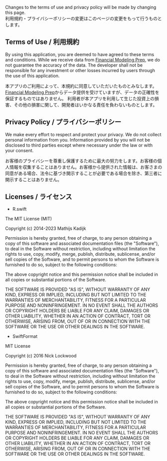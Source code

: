 Changes to the terms of use and privacy policy will be made by changing this page.  
利用規約・プライバシーポリシーの変更はこのページの変更をもって行うものとします。

## Terms of Use / 利用規約

By using this application, you are deemed to have agreed to these terms and conditions.
While we receive data from [Financial Modeling Prep](https://financialmodelingprep.com/developer/docs/), we do not guarantee the accuracy of the data.
The developer shall not be responsible for any investment or other losses incurred by users through the use of this application.  

本アプリのご利用によって、本規約に同意していただいたものとみなします。
[Financial Modeling Prep](https://financialmodelingprep.com/developer/docs/)からデータ提供を受けていますが、データの正確性を保証するものではありません。
利用者が本アプリを利用して生じた投資上の損害、その他の損害に関して、開発者はいかなる責任を負わないものとします。  

## Privacy Policy / プライバシーポリシー

We make every effort to respect and protect your privacy. We do not collect personal information from you. Information provided by you will not be disclosed to third parties except where necessary under the law or with your consent.

お客様のプライバシーを尊重し保護するために最大の努力をします。お客様の個人情報を収集することはありません。お客様から提供された情報は、お客さまの同意がある場合、法令に基づき開示することが必要である場合を除き、第三者に開示することはありません。

## Licenses / ライセンス
- R.swift

The MIT License (MIT)

Copyright (c) 2014-2023 Mathijs Kadijk

Permission is hereby granted, free of charge, to any person obtaining a copy
of this software and associated documentation files (the "Software"), to deal
in the Software without restriction, including without limitation the rights
to use, copy, modify, merge, publish, distribute, sublicense, and/or sell
copies of the Software, and to permit persons to whom the Software is
furnished to do so, subject to the following conditions:

The above copyright notice and this permission notice shall be included in
all copies or substantial portions of the Software.

THE SOFTWARE IS PROVIDED "AS IS", WITHOUT WARRANTY OF ANY KIND, EXPRESS OR
IMPLIED, INCLUDING BUT NOT LIMITED TO THE WARRANTIES OF MERCHANTABILITY,
FITNESS FOR A PARTICULAR PURPOSE AND NONINFRINGEMENT. IN NO EVENT SHALL THE
AUTHORS OR COPYRIGHT HOLDERS BE LIABLE FOR ANY CLAIM, DAMAGES OR OTHER
LIABILITY, WHETHER IN AN ACTION OF CONTRACT, TORT OR OTHERWISE, ARISING FROM,
OUT OF OR IN CONNECTION WITH THE SOFTWARE OR THE USE OR OTHER DEALINGS IN
THE SOFTWARE.

- SwiftFormat

MIT License

Copyright (c) 2016 Nick Lockwood

Permission is hereby granted, free of charge, to any person obtaining a copy of this software and associated documentation files (the "Software"), to deal in the Software without restriction, including without limitation the rights to use, copy, modify, merge, publish, distribute, sublicense, and/or sell copies of the Software, and to permit persons to whom the Software is furnished to do so, subject to the following conditions:

The above copyright notice and this permission notice shall be included in all copies or substantial portions of the Software.

THE SOFTWARE IS PROVIDED "AS IS", WITHOUT WARRANTY OF ANY KIND, EXPRESS OR IMPLIED, INCLUDING BUT NOT LIMITED TO THE WARRANTIES OF MERCHANTABILITY, FITNESS FOR A PARTICULAR PURPOSE AND NONINFRINGEMENT. IN NO EVENT SHALL THE AUTHORS OR COPYRIGHT HOLDERS BE LIABLE FOR ANY CLAIM, DAMAGES OR OTHER LIABILITY, WHETHER IN AN ACTION OF CONTRACT, TORT OR OTHERWISE, ARISING FROM, OUT OF OR IN CONNECTION WITH THE SOFTWARE OR THE USE OR OTHER DEALINGS IN THE SOFTWARE.
